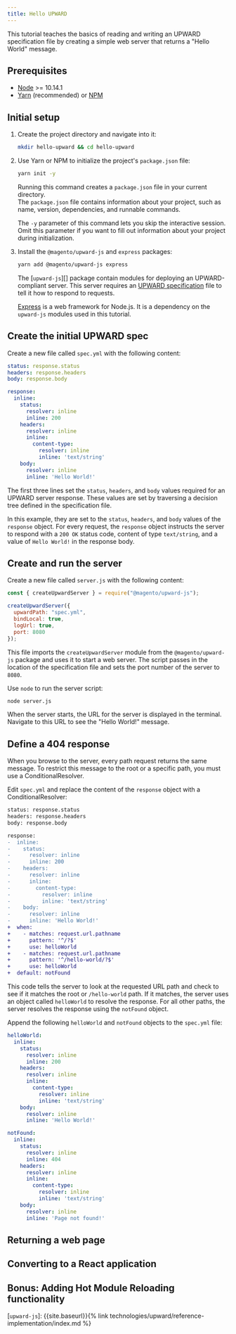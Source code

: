 ```yaml
---
title: Hello UPWARD
---
```


This tutorial teaches the basics of reading and writing an UPWARD specification file by creating a simple web server that returns a "Hello World" message.

## Prerequisites

-   [Node][] >= 10.14.1
-   [Yarn][] (recommended) or [NPM][]

## Initial setup

1. Create the project directory and navigate into it:

    ```sh
    mkdir hello-upward && cd hello-upward
    ```

1. Use Yarn or NPM to initialize the project's `package.json` file:

    ```sh
    yarn init -y
    ```
    
    Running this command creates a `package.json` file in your current directory.  
    The `package.json` file contains information about your project, such as name, version, dependencies, and runnable commands.

    The `-y` parameter of this command lets you skip the interactive session.
    Omit this parameter if you want to fill out information about your project during initialization.

1. Install the `@magento/upward-js` and `express` packages:

    ```sh
    yarn add @magento/upward-js express
    ```

    The [`upward-js`][] package contain modules for deploying an UPWARD-compliant server.
    This server requires an [UPWARD specification][] file to tell it how to respond to requests.

    [Express][] is a web framework for Node.js.
    It is a dependency on the `upward-js` modules used in this tutorial.

## Create the initial UPWARD spec

Create a new file called `spec.yml` with the following content:

```yml
status: response.status
headers: response.headers
body: response.body

response:
  inline:
    status:
      resolver: inline
      inline: 200
    headers:
      resolver: inline
      inline:
        content-type:
          resolver: inline
          inline: 'text/string'
    body:
      resolver: inline
      inline: 'Hello World!'
```

The first three lines set the `status`, `headers`, and `body` values required for an UPWARD server response.
These values are set by traversing a decision tree defined in the specification file.

In this example, they are set to the `status`, `headers`, and `body` values of the `response` object.
For every request, the `response` object instructs the server to respond with a `200 OK` status code, content of type `text/string`, and a value of `Hello World!` in the response body.

## Create and run the server

Create a new file called `server.js` with the following content:

```js
const { createUpwardServer } = require("@magento/upward-js");

createUpwardServer({
  upwardPath: "spec.yml",
  bindLocal: true,
  logUrl: true,
  port: 8080
});
```

This file imports the `createUpwardServer` module from the `@magento/upward-js` package and uses it to start a web server.
The script passes in the location of the specification file and sets the port number of the server to `8080`.

Use `node` to run the server script:

```sh
node server.js
``` 

When the server starts, the URL for the server is displayed in the terminal.
Navigate to this URL to see the "Hello World!" message.

## Define a 404 response

When you browse to the server, every path request returns the same message.
To restrict this message to the root or a specific path, you must use a ConditionalResolver.

Edit `spec.yml` and replace the content of the `response` object with a ConditionalResolver:

```diff
status: response.status
headers: response.headers
body: response.body

response:
-  inline:
-    status:
-      resolver: inline
-      inline: 200
-    headers:
-      resolver: inline
-      inline:
-        content-type:
-          resolver: inline
-          inline: 'text/string'
-    body:
-      resolver: inline
-      inline: 'Hello World!'
+  when:
+    - matches: request.url.pathname
+      pattern: '^/?$'
+      use: helloWorld
+    - matches: request.url.pathname
+      pattern: '^/hello-world/?$'
+      use: helloWorld
+  default: notFound
```

This code tells the server to look at the requested URL path and check to see if it matches the root or `/hello-world` path.
If it matches, the server uses an object called `helloWorld` to resolve the response.
For all other paths, the server resolves the response using the `notFound` object.

Append the following `helloWorld` and `notFound` objects to the `spec.yml` file:

```yml
helloWorld:
  inline:
    status:
      resolver: inline
      inline: 200
    headers:
      resolver: inline
      inline:
        content-type:
          resolver: inline
          inline: 'text/string'
    body:
      resolver: inline
      inline: 'Hello World!'

notFound:
  inline:
    status:
      resolver: inline
      inline: 404
    headers:
      resolver: inline
      inline:
        content-type:
          resolver: inline
          inline: 'text/string'
    body:
      resolver: inline
      inline: 'Page not found!'
```

## Returning a web page

## Converting to a React application

## Bonus: Adding Hot Module Reloading functionality

[upward specification]: https://github.com/magento-research/pwa-studio/tree/master/packages/upward-spec
[node]: https://nodejs.org
[yarn]: https://yarnpkg.com/en/
[npm]: https://www.npmjs.com/get-npm
[Express]: https://expressjs.com/

[`upward-js`]: {{site.baseurl}}{% link technologies/upward/reference-implementation/index.md %}
